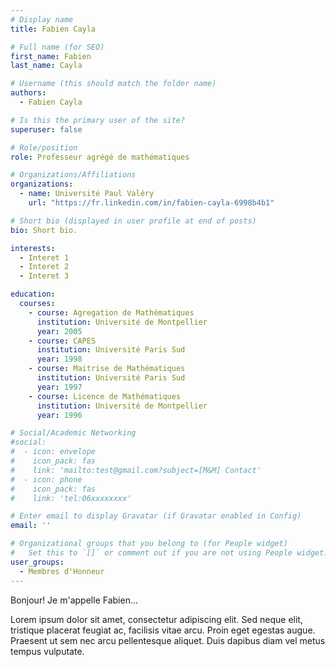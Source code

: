 ```yaml
---
# Display name
title: Fabien Cayla

# Full name (for SEO)
first_name: Fabien
last_name: Cayla

# Username (this should match the folder name)
authors:
  - Fabien Cayla

# Is this the primary user of the site?
superuser: false

# Role/position
role: Professeur agrégé de mathématiques

# Organizations/Affiliations
organizations:
  - name: Université Paul Valéry
    url: "https://fr.linkedin.com/in/fabien-cayla-6998b4b1"

# Short bio (displayed in user profile at end of posts)
bio: Short bio.

interests:
  - Interet 1
  - Interet 2
  - Interet 3

education:
  courses:
    - course: Agregation de Mathématiques
      institution: Université de Montpellier
      year: 2005
    - course: CAPES
      institution: Université Paris Sud
      year: 1998
    - course: Maitrise de Mathématiques
      institution: Université Paris Sud
      year: 1997
    - course: Licence de Mathématiques
      institution: Université de Montpellier
      year: 1996

# Social/Academic Networking
#social:
#  - icon: envelope
#    icon_pack: fas
#    link: 'mailto:test@gmail.com?subject=[M&M] Contact'
#  - icon: phone
#    icon_pack: fas
#    link: 'tel:06xxxxxxxx'

# Enter email to display Gravatar (if Gravatar enabled in Config)
email: ''

# Organizational groups that you belong to (for People widget)
#   Set this to `[]` or comment out if you are not using People widget.
user_groups:
  - Membres d'Honneur
---
```


Bonjour! Je m'appelle Fabien...

Lorem ipsum dolor sit amet, consectetur adipiscing elit. Sed neque elit, tristique placerat feugiat ac, facilisis vitae arcu. Proin eget egestas augue. Praesent ut sem nec arcu pellentesque aliquet. Duis dapibus diam vel metus tempus vulputate.